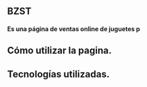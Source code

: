 ## BZST
#### Es una página de ventas online de juguetes p
## Cómo utilizar la pagina.
## Tecnologías utilizadas. 